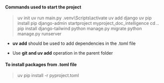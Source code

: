 #### Commands used to start the project

> uv init
> uv run main.py
> .venv\Scripts\activate
> uv add django
> uv pip install pip
> django-admin startproject myproject_doc_intelligence
> cd ..
> pip install django-tailwind
> python manage.py migrate
> python manage.py runserver

-   **uv add** should be used to add dependencies in the .toml file

-   Use **git and uv add** operation in the parent folder

#### To install packages from .toml file

> uv pip install -r pyproject.toml
